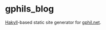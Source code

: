 gphils_blog
===========

[Hakyll](http://jaspervdj.be/hakyll/)-based static site generator for [gphil.net](http://gphil.net).
